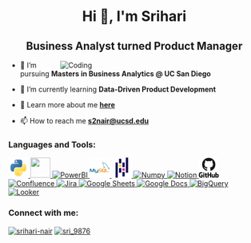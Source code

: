 <h1 align="center">Hi 👋, I'm Srihari</h1>
<h2 align="center">Business Analyst turned Product Manager</h2>

<img align="right" alt="Coding" width="400" src="https://cdn.dribbble.com/users/1162077/screenshots/3848914/programmer.gif">

- 🔭 I’m pursuing **Masters in Business Analytics @ UC San Diego**

- 🌱 I’m currently learning **Data-Driven Product Development**

- 🤝 Learn more about me **[here](https://drive.google.com/file/d/1JSFVSQd8IWpK079oFW8qJYReTa_ChpWc/view?usp=drive_link)**

- 📫 How to reach me **s2nair@ucsd.edu**


<h3 align="left">Languages and Tools:</h3>
<p align="left">
  <a href="https://www.python.org" target="_blank" rel="noreferrer">
    <img src="https://raw.githubusercontent.com/devicons/devicon/master/icons/python/python-original.svg" alt="Python" width="40" height="40"/>
  </a>
  <a href="https://www.tableau.com" target="_blank" rel="noreferrer">
    <img src="https://analyticstraininghub.com/wp-content/uploads/2020/10/icon-tableau.png" width="40" height="40"/>
  </a>
  <a href="https://powerbi.microsoft.com/" target="_blank" rel="noreferrer">
    <img src="https://www.vectorlogo.zone/logos/microsoft_powerbi/microsoft_powerbi-icon.svg" alt="PowerBI" width="40" height="40"/>
  </a>
  <!-- Generic SQL icon link, update as needed for specific SQL technology -->
  <a href="https://www.mysql.com/" target="_blank" rel="noreferrer">
    <img src="https://raw.githubusercontent.com/devicons/devicon/master/icons/mysql/mysql-original-wordmark.svg" alt="SQL" width="40" height="40"/>
  </a>
  <a href="https://pandas.pydata.org/" target="_blank" rel="noreferrer">
    <img src="https://raw.githubusercontent.com/devicons/devicon/master/icons/pandas/pandas-original.svg" alt="Pandas" width="40" height="40"/>
  </a>
  <a href="https://numpy.org/" target="_blank" rel="noreferrer">
    <img src="https://upload.wikimedia.org/wikipedia/commons/3/31/NumPy_logo_2020.svg" alt="Numpy" width="40" height="40"/>
  </a>
  <a href="https://www.notion.so/" target="_blank" rel="noreferrer">
    <img src="https://upload.wikimedia.org/wikipedia/commons/4/45/Notion_app_logo.png" alt="Notion" width="40" height="40"/>
  </a>
  <a href="https://github.com/" target="_blank" rel="noreferrer">
    <img src="https://raw.githubusercontent.com/devicons/devicon/master/icons/github/github-original-wordmark.svg" alt="Github" width="40" height="40"/>
  </a>
  <a href="https://www.atlassian.com/software/confluence" target="_blank" rel="noreferrer">
    <img src="https://www.logo.wine/a/logo/Confluence_(software)/Confluence_(software)-Logo.wine.svg" alt="Confluence" width="40" height="40"/>
  </a>
  <a href="https://www.atlassian.com/software/jira" target="_blank" rel="noreferrer">
    <img src="https://cdn.iconscout.com/icon/free/png-256/free-jira-282222.png?f=webp" alt="Jira" width="40" height="40"/>
  </a>
  <a href="https://www.google.com/sheets/about/" target="_blank" rel="noreferrer">
    <img src="https://static.vecteezy.com/system/resources/previews/017/396/799/original/google-sheets-apps-logo-free-png.png" alt="Google Sheets" width="40" height="40"/>
  </a>
  <a href="https://www.google.com/docs/about/" target="_blank" rel="noreferrer">
    <img src="https://cdn-icons-png.flaticon.com/512/5968/5968517.png" alt="Google Docs" width="40" height="40"/>
  </a>
  <a href="https://cloud.google.com/bigquery" target="_blank" rel="noreferrer">
    <img src="https://cdn.worldvectorlogo.com/logos/google-bigquery-logo-1.svg" alt="BigQuery" width="40" height="40"/>
  </a>
  <a href="https://looker.com/" target="_blank" rel="noreferrer">
    <img src="https://images.crunchbase.com/image/upload/c_pad,f_auto,q_auto:eco,dpr_1/jqycac4nitgaoauawrxg" alt="Looker" width="40" height="40"/>
  </a>
</p>

<h3 align="left">Connect with me:</h3>
<p align="left">
<a href="https://www.linkedin.com/in/srihari-nair/" target="blank"><img align="center" src="https://raw.githubusercontent.com/rahuldkjain/github-profile-readme-generator/master/src/images/icons/Social/linked-in-alt.svg" alt="srihari-nair" height="30" width="40" /></a>
<a href="https://instagram.com/sri_9876" target="blank"><img align="center" src="https://raw.githubusercontent.com/rahuldkjain/github-profile-readme-generator/master/src/images/icons/Social/instagram.svg" alt="sri_9876" height="30" width="40" /></a>
</p>
